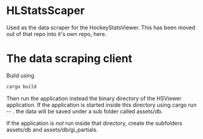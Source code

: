 # HLStatsScaper
Used as the data scraper for the HockeyStatsViewer. This has been moved out of that repo into it's own repo, here.

# The data scraping client

Build using 

```bash
cargo build
``` 

Then run the application instead the binary directory of the HSViewer application. If the application is started inside this directory
using cargo run -- . the data will be saved under a sub folder called assets/db.

If the application is *not* run inside that directory, create the subfolders assets/db and assets/db/gi_partials.
